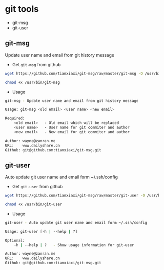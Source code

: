 # git tools

+ git-msg
+ git-user

## git-msg

Update user name and email from git history message

+ Get `git-msg` from github

```bash
wget https://github.com/tianxiaxi/git-msg/raw/master/git-msg -O /usr/bin/git-msg

chmod +x /usr/bin/git-msg
```

+ Usage

```bash
git-msg - Update user name and email from git history message

Usage: git-msg <old email> <user name> <new email>

Required:
    <old email>   - Old email which will be replaced
    <user name>   - User name for git commiter and author
    <new email>   - New email for git commiter and author

Author: wayne@zanran.me
URL:    www.dailyshare.cn
Github: git@github.com:tianxiaxi/git-msg.git
```

## git-user

Auto update git user name and email form ~/.ssh/config

+ Get `git-user` from github

```bash
wget https://github.com/tianxiaxi/git-msg/raw/master/git-user -O /usr/bin/git-user

chmod +x /usr/bin/git-user
```

+ Usage

```bash
git-user - Auto update git user name and email form ~/.ssh/config

Usage: git-user [-h | --help | ?]

Optional:
    -h | --help | ?   - Show usage information for git-user

Author: wayne@zanran.me
URL:    www.dailyshare.cn
Github: git@github.com:tianxiaxi/git-msg.git
```
